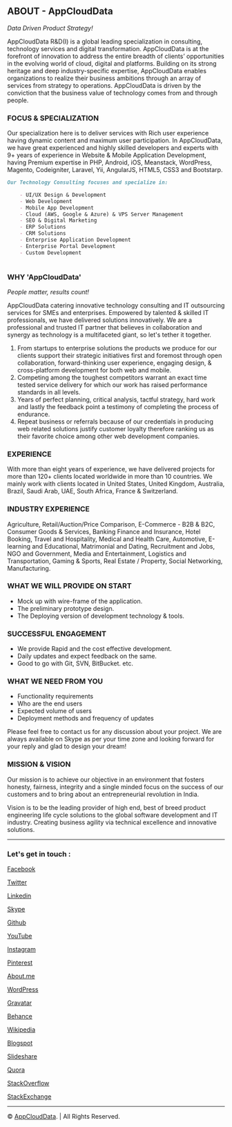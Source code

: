 
## ABOUT - AppCloudData
_Data Driven Product Strategy!_

AppCloudData R&D(I) is a global leading specialization in consulting, technology services and digital transformation. AppCloudData is at the forefront of innovation to address the entire breadth of clients’ opportunities in the evolving world of cloud, digital and platforms. Building on its strong heritage and deep industry-specific expertise, AppCloudData enables organizations to realize their business ambitions through an array of services from strategy to operations. AppCloudData is driven by the conviction that the business value of technology comes from and through people.

### FOCUS & SPECIALIZATION
Our specialization here is to deliver services with Rich user experience having dynamic content and maximum user participation. In AppCloudData, we have great experienced and highly skilled developers and experts with 9+ years of experience in Website & Mobile Application Development, having Premium expertise in PHP, Android, iOS, Meanstack, WordPress, Magento, Codeigniter, Laravel, Yii, AngularJS, HTML5, CSS3 and Bootstarp. 
```markdown
Our Technology Consulting focuses and specialize in: 

    - UI/UX Design & Development
    - Web Development
    - Mobile App Development
    - Cloud (AWS, Google & Azure) & VPS Server Management
    - SEO & Digital Marketing
    - ERP Solutions
    - CRM Solutions
    - Enterprise Application Development
    - Enterprise Portal Development
    - Custom Development
    
```

### WHY 'AppCloudData'
_People matter, results count!_

AppCloudData catering innovative technology consulting and IT outsourcing services for SMEs and enterprises. Empowered by talented & skilled IT professionals, we have delivered solutions innovatively. We are a professional and trusted IT partner that believes in collaboration and synergy as technology is a multifaceted giant, so let's tether it together.

1. From startups to enterprise solutions the products we produce for our clients support their strategic initiatives first and foremost through open collaboration, forward-thinking user experience, engaging design, & cross-platform development for both web and mobile. 
2. Competing among the toughest competitors warrant an exact time tested service delivery for which our work has raised performance standards in all levels. 
3. Years of perfect planning, critical analysis, tactful strategy, hard work and lastly the feedback point a testimony of completing the process of endurance. 
4. Repeat business or referrals because of our credentials in producing web related solutions justify customer loyalty therefore ranking us as their favorite choice among other web development companies.

### EXPERIENCE
With more than eight years of experience, we have delivered projects for more than 120+ clients located worldwide in more than 10 countries. We mainly work with clients located in United States, United Kingdom, Australia, Brazil, Saudi Arab, UAE, South Africa, France & Switzerland. 

### INDUSTRY EXPERIENCE
Agriculture, Retail/Auction/Price Comparison, E-Commerce - B2B & B2C, Consumer Goods & Services, Banking Finance and Insurance, Hotel Booking, Travel and Hospitality, Medical and Health Care, Automotive, E-learning and Educational, Matrimonial and Dating, Recruitment and Jobs, NGO and Government, Media and Entertainment, Logistics and Transportation, Gaming & Sports, Real Estate / Property, Social Networking, Manufacturing.

### WHAT WE WILL PROVIDE ON START 
- Mock up with wire-frame of the application. 
- The preliminary prototype design. 
- The Deploying version of development technology & tools. 

### SUCCESSFUL ENGAGEMENT
- We provide Rapid and the cost effective development. 
- Daily updates and expect feedback on the same. 
- Good to go with Git, SVN, BitBucket. etc. 

### WHAT WE NEED FROM YOU
- Functionality requirements 
- Who are the end users 
- Expected volume of users 
- Deployment methods and frequency of updates 

Please feel free to contact us for any discussion about your project. We are always available on Skype as per your time zone and looking forward for your reply and glad to design your dream!

### MISSION & VISION

Our mission is to achieve our objective in an environment that fosters honesty, fairness, integrity and a single minded focus on the success of our customers and to bring about an entrepreneurial revolution in India.

Vision is to be the leading provider of high end, best of breed product engineering life cycle solutions to the global software development and IT industry. Creating business agility via technical excellence and innovative solutions.

-------------
### Let's get in touch :

[Facebook](https://www.facebook.com/AppCloudData) 

[Twitter](https://twitter.com/appclouddata) 

[Linkedin](https://www.linkedin.com/company/appclouddata) 

[Skype](https://join.skype.com/nfPa133pBSXz)

[Github](https://github.com/appclouddata)

[YouTube](https://www.youtube.com/channel/UC3oVAv8_tm5qW7vrEsHNXrg) 

[Instagram](https://www.instagram.com/appclouddata/) 

[Pinterest](https://www.pinterest.com/appclouddata/) 

[About.me](https://about.me/appclouddata/) 

[WordPress](https://appclouddata.wordpress.com/) 

[Gravatar](https://en.gravatar.com/appclouddata) 

[Behance](https://www.behance.net/AppCloudData) 

[Wikipedia](https://en.wikipedia.org/wiki/appclouddata) 

[Blogspot](http://appclouddata.blogspot.com/) 

[Slideshare](https://www.slideshare.net/appclouddata) 

[Quora](https://quora.com/appclouddata) 

[StackOverflow](https://stackoverflow.com/users/5618883/appclouddata) 

[StackExchange](https://stackexchange.com/users/7382819/appclouddata) 

-------------
© [AppCloudData](https://appclouddata.com). | All Rights Reserved.

<!--Start of Tawk.to Script-->
<script type="text/javascript">
var Tawk_API=Tawk_API||{}, Tawk_LoadStart=new Date();
(function(){
var s1=document.createElement("script"),s0=document.getElementsByTagName("script")[0];
s1.async=true;
s1.src='https://embed.tawk.to/5f609f3af0e7167d0010735f/default';
s1.charset='UTF-8';
s1.setAttribute('crossorigin','*');
s0.parentNode.insertBefore(s1,s0);
})();
</script>
<!--End of Tawk.to Script-->




















